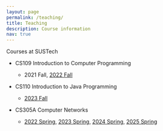 ```yaml
---
layout: page
permalink: /teaching/
title: Teaching
description: Course information
nav: true
---
```


Courses at SUSTech

- CS109 Introduction to Computer Programming
	- 2021 Fall, [2022 Fall](/courses/CS109/2022Fall)

- CS110 Introduction to Java Programming
	- [2023 Fall](/courses/CS110/2023Fall)

- CS305A Computer Networks
	- [2022 Spring](/courses/CS305A/2022Spring), [2023 Spring](/courses/CS305A/2023Spring), [2024 Spring](/courses/CS305A/2024Spring), [2025 Spring](/courses/CS305A/2025Spring)